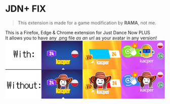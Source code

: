 # JDN+ FIX
>This extension is made for a game modification by **RAMA**, not me.<br>

This is a Firefox, Edge & Chrome extension for Just Dance Now PLUS<br>
It allows you to have any .png file *as an url* as your avatar in any version!<br>
![How the extension works](https://github.com/kaspGG/JDNplusFix/blob/main/example.png?raw=true)
